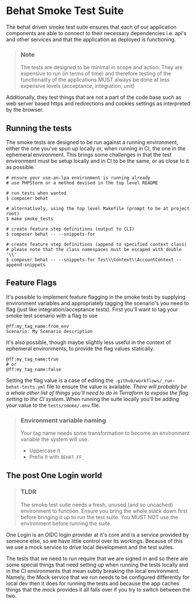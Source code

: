 Behat Smoke Test Suite
======

The behat driven smoke test suite ensures that each of our application components are able to connect to their necessary dependencies i.e. api's and other services and that the application as deployed is functioning.

> ### Note
> The tests are designed to be minimal in scope and action. They are expensive to run (in terms of time) and therefore testing of the functionality of the applications MUST always be done at less expensive levels (acceptance, integration, unit)

Additionally, they test things that are not a part of the code base such as web server based https and redirections and cookies settings as interpreted by the browser.

## Running the tests

The smoke tests are designed to be run against a running environment, either the one you've spun up locally or, when running in CI, the one in the ephemeral environment. This brings some challenges in that the test environment must be setup locally and in CI to be the same, or as close to it as possible.

```shell
# ensure your use-an-lpa environment is running already
# use PHPStorm or a method devised in the top level README

# run tests when wanted
$ composer behat

# alternatively, using the top level Makefile (prompt to be at project root)
$ make smoke_tests

# create feature step definitions (output to CLI)
$ composer behat -- --snippets-for

# create feature step definitions (append to specified context class)
# please note that the class namespaces must be escaped with double '\\'
$ composer behat -- --snippets-for Test\\Context\\AccountContext --append-snippets
```

## Feature Flags

It's possible to implement feature flagging in the smoke tests by supplying environment variables and appropriately tagging the scenario's you need to flag (just like integration/acceptance tests). First you'll want to tag your smoke test scenario with a flag to use

```gherkin
@ff:my_tag_name:from_env
Scenario: My Scenario description
```

It's also possible, though maybe slightly less useful in the context of ephemeral environments, to provide the flag values statically.

```gherkin
@ff:my_tag_name:true
# or
@ff:my_tag_name:false
```

Setting the flag value is a case of editing the `.github/workflows/_run-behat-tests.yml` file to ensure the value is available. _There will probably be a whole other list of things you'll need to do in Terraform to expose the flag setting to the CI system_. When running the suite locally you'll be adding your value to the `tests/smoke/.env` file. 

> ### Environment variable naming
> Your tag name needs some transformation to become an environment variable the system will use.
> - Uppercase it
> - Prefix it with `BEHAT_FF_`

## The post One Login world

> ### TLDR
> The smoke test suite needs a fresh, unused (and so uncached) environment to function. Ensure you bring the whole stack down first before bringing it up to run the test suite. You MUST NOT use the environment before running the suite.

One Login is an OIDC login provider at it's core and is a service provided by someone else, so we have little control over its workings. Because of this we use a mock service to drive local development and the test suites. 

The tests that we need to run require that we are signed in and so there are some special things that need setting up when running the tests locally and in the CI environments that mean subtly breaking the local environment. Namely, the Mock service that we run needs to be configured differently for local dev then it does for running the tests and because the app caches things that the mock provides it all falls over if you try to switch between the two.